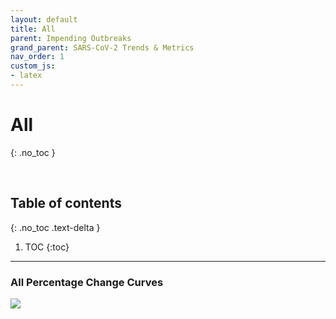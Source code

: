 ```yaml
---
layout: default
title: All
parent: Impending Outbreaks
grand_parent: SARS-CoV-2 Trends & Metrics
nav_order: 1
custom_js:
- latex
---
```


# All
{: .no_toc }

<br>

## Table of contents
{: .no_toc .text-delta }

1. TOC
{:toc}

---

### All Percentage Change Curves

<div>
  <div class='tableauPlaceholder' id='viz1606317021717' style='position: relative'>
    <noscript><a href='#'><img alt=' ' src='https://public.tableau.com/static/images/pe/percentages_twb/percentages_twb/1_rss.png' style='border: none' /></a></noscript>
    <object class='tableauViz'  style='display:none;'>
      <param name='host_url' value='https://public.tableau.com/' /> <param name='embed_code_version' value='3' /> <param name='site_root' value='' />
      <param name='name' value='percentages_twb/percentages_twb' />
      <param name='tabs' value='no' /> <param name='toolbar' value='yes' />
      <param name='static_image' value='https://public.tableau.com/static/images/pe/percentages_twb/percentages_twb/1.png' />
      <param name='animate_transition' value='yes' />
      <param name='display_static_image' value='yes' /><param name='display_spinner' value='yes' />
      <param name='display_overlay' value='yes' /><param name='display_count' value='yes' />
      <param name='language' value='en' />
    </object>
  </div>
  <script type='text/javascript'>
      var divElement = document.getElementById('viz1606317021717');
      var vizElement = divElement.getElementsByTagName('object')[0];
      vizElement.style.width='500px';vizElement.style.height='1477px';
      var scriptElement = document.createElement('script');
      scriptElement.src = 'https://public.tableau.com/javascripts/api/viz_v1.js';
      vizElement.parentNode.insertBefore(scriptElement, vizElement);
  </script>
</div>
